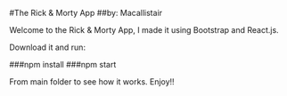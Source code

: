 #The Rick & Morty App 
##by: Macallistair

Welcome to the Rick & Morty App, I made it using Bootstrap and React.js.

Download it and run:

###npm install
###npm start

From main folder to see how it works. Enjoy!!